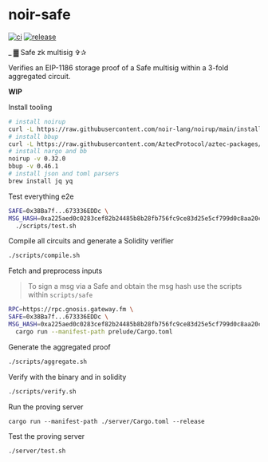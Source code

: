 # noir-safe

[![ci](https://github.com/chiefbiiko/noir-safe/workflows/ci/badge.svg)](https://github.com/chiefbiiko/noir-safe/actions/workflows/ci.yml) [![release](https://img.shields.io/github/v/release/chiefbiiko/noir-safe?include_prereleases)](https://github.com/chiefbiiko/noir-safe/releases/latest)

_ ▓ Safe zk multisig ✞✰

Verifies an EIP-1186 storage proof of a Safe multisig within a 3-fold aggregated circuit.

**WIP**

Install tooling

```sh
# install noirup
curl -L https://raw.githubusercontent.com/noir-lang/noirup/main/install | bash
# install bbup
curl -L https://raw.githubusercontent.com/AztecProtocol/aztec-packages/master/barretenberg/cpp/installation/install | bash
# install nargo and bb
noirup -v 0.32.0
bbup -v 0.46.1
# install json and toml parsers
brew install jq yq
```

Test everything e2e

```sh
SAFE=0x38Ba7f...673336EDDc \
MSG_HASH=0xa225aed0c0283cef82b24485b8b28fb756fc9ce83d25e5cf799d0c8aa20ce6b7 \
  ./scripts/test.sh
```

Compile all circuits and generate a Solidity verifier

```sh
./scripts/compile.sh
```

Fetch and preprocess inputs

> To sign a msg via a Safe and obtain the msg hash use the scripts within `scripts/safe`

```sh
RPC=https://rpc.gnosis.gateway.fm \
SAFE=0x38Ba7f...673336EDDc \
MSG_HASH=0xa225aed0c0283cef82b24485b8b28fb756fc9ce83d25e5cf799d0c8aa20ce6b7 \
  cargo run --manifest-path prelude/Cargo.toml
```

Generate the aggregated proof

```sh
./scripts/aggregate.sh
```

Verify with the binary and in solidity

```sh
./scripts/verify.sh
```

Run the proving server

```
cargo run --manifest-path ./server/Cargo.toml --release
```

Test the proving server

```
./server/test.sh 
```